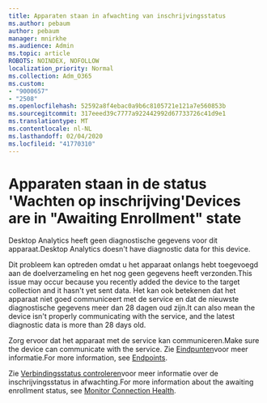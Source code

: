 ```yaml
---
title: Apparaten staan in afwachting van inschrijvingsstatus
ms.author: pebaum
author: pebaum
manager: mnirkhe
ms.audience: Admin
ms.topic: article
ROBOTS: NOINDEX, NOFOLLOW
localization_priority: Normal
ms.collection: Adm_O365
ms.custom:
- "9000657"
- "2508"
ms.openlocfilehash: 52592a8f4ebac0a9b6c8105721e121a7e560853b
ms.sourcegitcommit: 317eeed39c7777a922442992d67733726c41d9e1
ms.translationtype: MT
ms.contentlocale: nl-NL
ms.lasthandoff: 02/04/2020
ms.locfileid: "41770310"
---
```

# <a name="devices-are-in-awaiting-enrollment-state"></a><span data-ttu-id="30b0e-102">Apparaten staan in de status 'Wachten op inschrijving'</span><span class="sxs-lookup"><span data-stu-id="30b0e-102">Devices are in "Awaiting Enrollment" state</span></span>

<span data-ttu-id="30b0e-103">Desktop Analytics heeft geen diagnostische gegevens voor dit apparaat.</span><span class="sxs-lookup"><span data-stu-id="30b0e-103">Desktop Analytics doesn't have diagnostic data for this device.</span></span> 

<span data-ttu-id="30b0e-104">Dit probleem kan optreden omdat u het apparaat onlangs hebt toegevoegd aan de doelverzameling en het nog geen gegevens heeft verzonden.</span><span class="sxs-lookup"><span data-stu-id="30b0e-104">This issue may occur because you recently added the device to the target collection and it hasn't yet sent data.</span></span> <span data-ttu-id="30b0e-105">Het kan ook betekenen dat het apparaat niet goed communiceert met de service en dat de nieuwste diagnostische gegevens meer dan 28 dagen oud zijn.</span><span class="sxs-lookup"><span data-stu-id="30b0e-105">It can also mean the device isn't properly communicating with the service, and the latest diagnostic data is more than 28 days old.</span></span>

<span data-ttu-id="30b0e-106">Zorg ervoor dat het apparaat met de service kan communiceren.</span><span class="sxs-lookup"><span data-stu-id="30b0e-106">Make sure the device can communicate with the service.</span></span> <span data-ttu-id="30b0e-107">Zie [Eindpunten](https://docs.microsoft.com/configmgr/desktop-analytics/enable-data-sharing#endpoints)voor meer informatie.</span><span class="sxs-lookup"><span data-stu-id="30b0e-107">For more information, see [Endpoints](https://docs.microsoft.com/configmgr/desktop-analytics/enable-data-sharing#endpoints).</span></span>

<span data-ttu-id="30b0e-108">Zie [Verbindingsstatus controleren](https://docs.microsoft.com/configmgr/desktop-analytics/monitor-connection-health#awaiting-enrollment)voor meer informatie over de inschrijvingsstatus in afwachting.</span><span class="sxs-lookup"><span data-stu-id="30b0e-108">For more information about the awaiting enrollment status, see [Monitor Connection Health](https://docs.microsoft.com/configmgr/desktop-analytics/monitor-connection-health#awaiting-enrollment).</span></span>